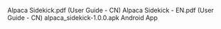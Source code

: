 Alpaca Sidekick.pdf (User Guide - CN)
Alpaca Sidekick - EN.pdf (User Guide - CN)
alpaca_sidekick-1.0.0.apk Android App
